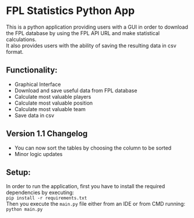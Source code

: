 # FPL Statistics Python App

This is a python application providing users with a GUI in order to download 
the FPL database by using the FPL API URL and make statistical calculations.  
It also provides users with the ability of saving the resulting data in csv 
format.

Functionality:
-------------
- Graphical Interface
- Download and save useful data from FPL database
- Calculate most valuable players
- Calculate most valuable position
- Calculate most valuable team
- Save data in csv

Version 1.1 Changelog
-------------
- You can now sort the tables by choosing the column to be sorted
- Minor logic updates

Setup:
-------------
In order to run the application, first you have to install the required dependencies
by executing:  
`pip install -r requirements.txt `    
Then you execute the `main.py` file either from an IDE or from CMD running:  
`python main.py`
